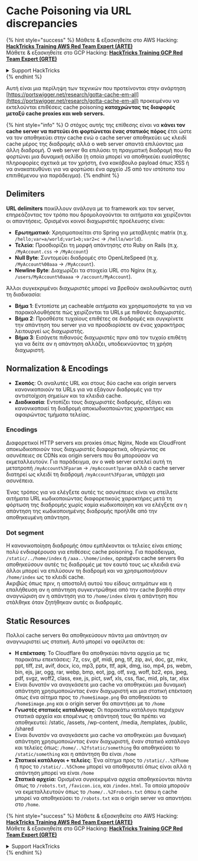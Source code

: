 # Cache Poisoning via URL discrepancies

{% hint style="success" %}
Μάθετε & εξασκηθείτε στο AWS Hacking:<img src="../../.gitbook/assets/arte.png" alt="" data-size="line">[**HackTricks Training AWS Red Team Expert (ARTE)**](https://training.hacktricks.xyz/courses/arte)<img src="../../.gitbook/assets/arte.png" alt="" data-size="line">\
Μάθετε & εξασκηθείτε στο GCP Hacking: <img src="../../.gitbook/assets/grte.png" alt="" data-size="line">[**HackTricks Training GCP Red Team Expert (GRTE)**<img src="../../.gitbook/assets/grte.png" alt="" data-size="line">](https://training.hacktricks.xyz/courses/grte)

<details>

<summary>Support HackTricks</summary>

* Ελέγξτε τα [**σχέδια συνδρομής**](https://github.com/sponsors/carlospolop)!
* **Εγγραφείτε στην** 💬 [**ομάδα Discord**](https://discord.gg/hRep4RUj7f) ή στην [**ομάδα telegram**](https://t.me/peass) ή **ακολουθήστε** μας στο **Twitter** 🐦 [**@hacktricks\_live**](https://twitter.com/hacktricks\_live)**.**
* **Μοιραστείτε κόλπα hacking υποβάλλοντας PRs στα** [**HackTricks**](https://github.com/carlospolop/hacktricks) και [**HackTricks Cloud**](https://github.com/carlospolop/hacktricks-cloud) github repos.

</details>
{% endhint %}

Αυτή είναι μια περίληψη των τεχνικών που προτείνονται στην ανάρτηση [https://portswigger.net/research/gotta-cache-em-all](https://portswigger.net/research/gotta-cache-em-all) προκειμένου να εκτελούνται επιθέσεις cache poisoning **καταχρώντας τις διαφορές μεταξύ cache proxies και web servers.**

{% hint style="info" %}
Ο στόχος αυτής της επίθεσης είναι να **κάνει τον cache server να πιστεύει ότι φορτώνεται ένας στατικός πόρος** έτσι ώστε να τον αποθηκεύει στην cache ενώ ο cache server αποθηκεύει ως κλειδί cache μέρος της διαδρομής αλλά ο web server απαντά επιλύοντας μια άλλη διαδρομή. Ο web server θα επιλύσει τη πραγματική διαδρομή που θα φορτώνει μια δυναμική σελίδα (η οποία μπορεί να αποθηκεύει ευαίσθητες πληροφορίες σχετικά με τον χρήστη, ένα κακόβουλο payload όπως XSS ή να ανακατευθύνει για να φορτώσει ένα αρχείο JS από τον ιστότοπο του επιτιθέμενου για παράδειγμα).
{% endhint %}

## Delimiters

**URL delimiters** ποικίλλουν ανάλογα με το framework και τον server, επηρεάζοντας τον τρόπο που δρομολογούνται τα αιτήματα και χειρίζονται οι απαντήσεις. Ορισμένοι κοινοί διαχωριστές προέλευσης είναι:

* **Ερωτηματικό**: Χρησιμοποιείται στο Spring για μεταβλητές matrix (π.χ. `/hello;var=a/world;var1=b;var2=c` → `/hello/world`).
* **Τελεία**: Προσδιορίζει τη μορφή απάντησης στο Ruby on Rails (π.χ. `/MyAccount.css` → `/MyAccount`)
* **Null Byte**: Συντομεύει διαδρομές στο OpenLiteSpeed (π.χ. `/MyAccount%00aaa` → `/MyAccount`).
* **Newline Byte**: Διαχωρίζει τα στοιχεία URL στο Nginx (π.χ. `/users/MyAccount%0aaaa` → `/account/MyAccount`).

Άλλοι συγκεκριμένοι διαχωριστές μπορεί να βρεθούν ακολουθώντας αυτή τη διαδικασία:

* **Βήμα 1**: Εντοπίστε μη cacheable αιτήματα και χρησιμοποιήστε τα για να παρακολουθήσετε πώς χειρίζονται τα URLs με πιθανές διαχωριστές.
* **Βήμα 2**: Προσθέστε τυχαίους επιθέτες σε διαδρομές και συγκρίνετε την απάντηση του server για να προσδιορίσετε αν ένας χαρακτήρας λειτουργεί ως διαχωριστής.
* **Βήμα 3**: Εισάγετε πιθανούς διαχωριστές πριν από τον τυχαίο επιθέτη για να δείτε αν η απάντηση αλλάζει, υποδεικνύοντας τη χρήση διαχωριστή.

## Normalization & Encodings

* **Σκοπός**: Οι αναλυτές URL και στους δύο cache και origin servers κανονικοποιούν τα URLs για να εξάγουν διαδρομές για την αντιστοίχιση σημείων και τα κλειδιά cache.
* **Διαδικασία**: Εντοπίζει τους διαχωριστές διαδρομής, εξάγει και κανονικοποιεί τη διαδρομή αποκωδικοποιώντας χαρακτήρες και αφαιρώντας τμήματα τελείας.

### **Encodings**

Διαφορετικοί HTTP servers και proxies όπως Nginx, Node και CloudFront αποκωδικοποιούν τους διαχωριστές διαφορετικά, οδηγώντας σε ασυνέπειες σε CDNs και origin servers που θα μπορούσαν να εκμεταλλευτούν. Για παράδειγμα, αν ο web server εκτελεί αυτή τη μετατροπή `/myAccount%3Fparam` → `/myAccount?param` αλλά ο cache server διατηρεί ως κλειδί τη διαδρομή `/myAccount%3Fparam`, υπάρχει μια ασυνέπεια.&#x20;

Ένας τρόπος για να ελέγξετε αυτές τις ασυνέπειες είναι να στείλετε αιτήματα URL κωδικοποιώντας διαφορετικούς χαρακτήρες μετά τη φόρτωση της διαδρομής χωρίς καμία κωδικοποίηση και να ελέγξετε αν η απάντηση της κωδικοποιημένης διαδρομής προήλθε από την αποθηκευμένη απάντηση.

### Dot segment

Η κανονικοποίηση διαδρομής όπου εμπλέκονται οι τελείες είναι επίσης πολύ ενδιαφέρουσα για επιθέσεις cache poisoning. Για παράδειγμα, `/static/../home/index` ή `/aaa..\home/index`, ορισμένοι cache servers θα αποθηκεύσουν αυτές τις διαδρομές με τον εαυτό τους ως κλειδιά ενώ άλλοι μπορεί να επιλύσουν τη διαδρομή και να χρησιμοποιήσουν `/home/index` ως το κλειδί cache.\
Ακριβώς όπως πριν, η αποστολή αυτού του είδους αιτημάτων και η επαλήθευση αν η απάντηση συγκεντρώθηκε από την cache βοηθά στην αναγνώριση αν η απάντηση για το `/home/index` είναι η απάντηση που στάλθηκε όταν ζητήθηκαν αυτές οι διαδρομές.

## Static Resources

Πολλοί cache servers θα αποθηκεύσουν πάντα μια απάντηση αν αναγνωριστεί ως στατική. Αυτό μπορεί να οφείλεται σε:

* **Η επέκταση**: Το Cloudflare θα αποθηκεύει πάντα αρχεία με τις παρακάτω επεκτάσεις: 7z, csv, gif, midi, png, tif, zip, avi, doc, gz, mkv, ppt, tiff, zst, avif, docx, ico, mp3, pptx, ttf, apk, dmg, iso, mp4, ps, webm, bin, ejs, jar, ogg, rar, webp, bmp, eot, jpg, otf, svg, woff, bz2, eps, jpeg, pdf, svgz, woff2, class, exe, js, pict, swf, xls, css, flac, mid, pls, tar, xlsx
* Είναι δυνατόν να αναγκάσετε μια cache να αποθηκεύει μια δυναμική απάντηση χρησιμοποιώντας έναν διαχωριστή και μια στατική επέκταση όπως ένα αίτημα προς το `/home$image.png` θα αποθηκεύσει το `/home$image.png` και ο origin server θα απαντήσει με το `/home`
* **Γνωστές στατικές καταλόγους**: Οι παρακάτω κατάλογοι περιέχουν στατικά αρχεία και επομένως η απάντησή τους θα πρέπει να αποθηκευτεί: /static, /assets, /wp-content, /media, /templates, /public, /shared
* Είναι δυνατόν να αναγκάσετε μια cache να αποθηκεύει μια δυναμική απάντηση χρησιμοποιώντας έναν διαχωριστή, έναν στατικό κατάλογο και τελείες όπως: `/home/..%2fstatic/something` θα αποθηκεύσει το `/static/something` και η απάντηση θα είναι `/home`
* **Στατικοί κατάλογοι + τελείες**: Ένα αίτημα προς το `/static/..%2Fhome` ή προς το `/static/..%5Chome` μπορεί να αποθηκευτεί όπως είναι αλλά η απάντηση μπορεί να είναι `/home`
* **Στατικά αρχεία:** Ορισμένα συγκεκριμένα αρχεία αποθηκεύονται πάντα όπως το `/robots.txt`, `/favicon.ico`, και `/index.html`. Τα οποία μπορούν να εκμεταλλευτούν όπως το `/home/..%2Frobots.txt` όπου η cache μπορεί να αποθηκεύσει το `/robots.txt` και ο origin server να απαντήσει στο `/home`.

{% hint style="success" %}
Μάθετε & εξασκηθείτε στο AWS Hacking:<img src="../../.gitbook/assets/arte.png" alt="" data-size="line">[**HackTricks Training AWS Red Team Expert (ARTE)**](https://training.hacktricks.xyz/courses/arte)<img src="../../.gitbook/assets/arte.png" alt="" data-size="line">\
Μάθετε & εξασκηθείτε στο GCP Hacking: <img src="../../.gitbook/assets/grte.png" alt="" data-size="line">[**HackTricks Training GCP Red Team Expert (GRTE)**<img src="../../.gitbook/assets/grte.png" alt="" data-size="line">](https://training.hacktricks.xyz/courses/grte)

<details>

<summary>Support HackTricks</summary>

* Ελέγξτε τα [**σχέδια συνδρομής**](https://github.com/sponsors/carlospolop)!
* **Εγγραφείτε στην** 💬 [**ομάδα Discord**](https://discord.gg/hRep4RUj7f) ή στην [**ομάδα telegram**](https://t.me/peass) ή **ακολουθήστε** μας στο **Twitter** 🐦 [**@hacktricks\_live**](https://twitter.com/hacktricks\_live)**.**
* **Μοιραστείτε κόλπα hacking υποβάλλοντας PRs στα** [**HackTricks**](https://github.com/carlospolop/hacktricks) και [**HackTricks Cloud**](https://github.com/carlospolop/hacktricks-cloud) github repos.

</details>
{% endhint %}
